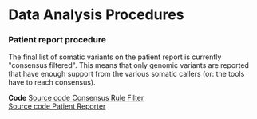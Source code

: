 # Data Analysis Procedures

### Patient report procedure

The final list of somatic variants on the patient report is currently "consensus filtered". This means that only genomic variants are reported that have enough support from the various somatic callers (or: the tools have to reach consensus).

**Code**
[Source code Consensus Rule Filter](https://github.com/hartwigmedical/hmftools/tree/master/consensus-rule-filter)<br />
[Source code Patient Reporter](https://github.com/hartwigmedical/hmftools/tree/master/patient-reporter)

